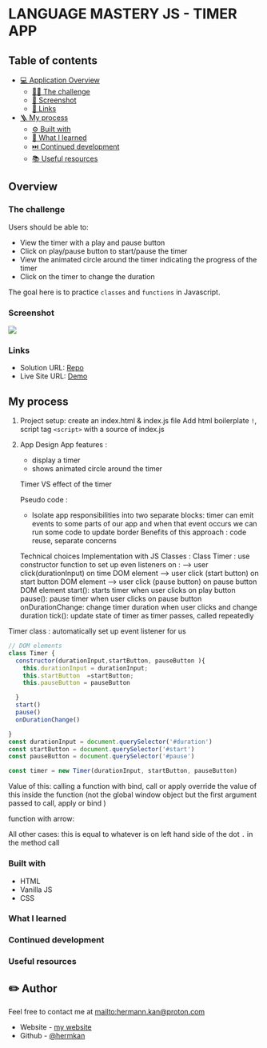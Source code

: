 # LANGUAGE MASTERY JS - TIMER APP

## Table of contents

- [💻 Application Overview](#overview)
  - [🥷🏽 The challenge](#the-challenge)
  - [📸 Screenshot](#screenshot)
  - [🔗 Links](#links)
- [🪜 My process](#my-process)
  - [⚙️ Built with](#built-with)
  - [📕 What I learned](#what-i-learned)
  - [⏭️ Continued development](#continued-development)
  - [📚 Useful resources](#useful-resources)
  <!-- - [🤷🏽 Author](#author) -->

## Overview

### The challenge

Users should be able to:

- View the timer with a play and pause button
- Click on play/pause button to start/pause the timer
- View the animated circle around the timer indicating the progress of the timer
- Click on the timer to change the duration

The goal here is to practice `classes` and `functions` in Javascript.

### Screenshot

![](./screenshot.jpg)

### Links

- Solution URL: [Repo](https://github.com)
- Live Site URL: [Demo](https://demo-live-site-url.com)

## My process

1. Project setup:
   create an index.html & index.js file
   Add html boilerplate `!`, script tag `<script>` with a source of index.js

2. App Design
   App features :

   - display a timer
   - shows animated circle around the timer

   Timer VS effect of the timer

   Pseudo code :

   - Isolate app responsibilities into two separate blocks:
     timer can emit events to some parts of our app and when that event occurs we can run some code to update border
     Benefits of this approach : code reuse, separate concerns

   Technical choices
   Implementation with JS Classes :
   Class Timer :
   use constructor function to set up even listeners on :
   --> user click(durationInput) on time DOM element
   --> user click (start button) on start button DOM element
   --> user click (pause button) on pause button DOM element
   start(): starts timer when user clicks on play button
   pause(): pause timer when user clicks on pause button
   onDurationChange: change timer duration when user clicks and change duration
   tick(): update state of timer as timer passes, called repeatedly

Timer class :
automatically set up event listener for us

```js
// DOM elements
class Timer {
  constructor(durationInput,startButton, pauseButton ){
    this.durationInput = durationInput;
    this.startButton  =startButton;
    this.pauseButton = pauseButton

  }
  start()
  pause()
  onDurationChange()

}
const durationInput = document.querySelector('#duration')
const startButton = document.querySelector('#start')
const pauseButton = document.querySelector('#pause')

const timer = new Timer(durationInput, startButton, pauseButton)
```

Value of this:
calling a function with bind, call or apply override the value of this inside the function (not the global window object but the first argument passed to call, apply or bind )

function with arrow:

All other cases: this is equal to whatever is on left hand side of the dot `.` in the method call

### Built with

- HTML
- Vanilla JS
- CSS

### What I learned

### Continued development

### Useful resources

## ✏️ Author

Feel free to contact me at <mailto:hermann.kan@proton.com>

- Website - [my website](https://www.hkf.com)
- Github - [@hermkan](https://github.com/hermkan)
